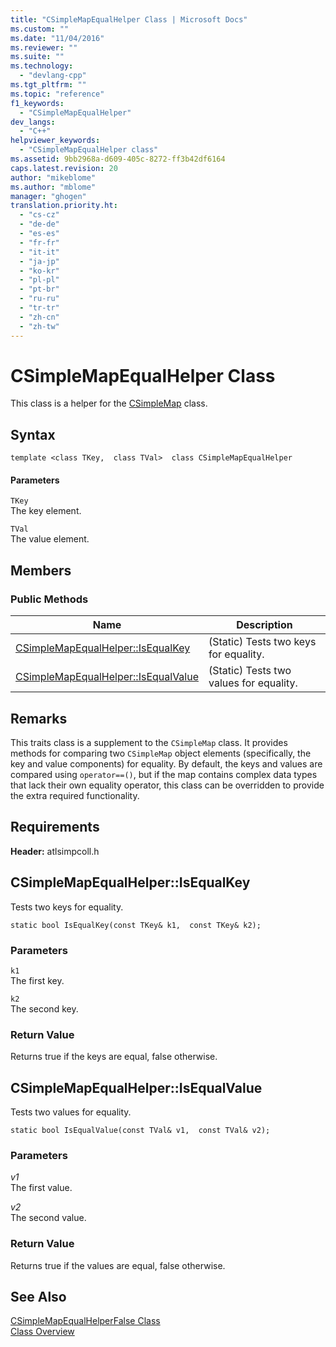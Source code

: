 ```yaml
---
title: "CSimpleMapEqualHelper Class | Microsoft Docs"
ms.custom: ""
ms.date: "11/04/2016"
ms.reviewer: ""
ms.suite: ""
ms.technology: 
  - "devlang-cpp"
ms.tgt_pltfrm: ""
ms.topic: "reference"
f1_keywords: 
  - "CSimpleMapEqualHelper"
dev_langs: 
  - "C++"
helpviewer_keywords: 
  - "CSimpleMapEqualHelper class"
ms.assetid: 9bb2968a-d609-405c-8272-ff3b42df6164
caps.latest.revision: 20
author: "mikeblome"
ms.author: "mblome"
manager: "ghogen"
translation.priority.ht: 
  - "cs-cz"
  - "de-de"
  - "es-es"
  - "fr-fr"
  - "it-it"
  - "ja-jp"
  - "ko-kr"
  - "pl-pl"
  - "pt-br"
  - "ru-ru"
  - "tr-tr"
  - "zh-cn"
  - "zh-tw"
---
```

# CSimpleMapEqualHelper Class
This class is a helper for the [CSimpleMap](../../atl/reference/csimplemap-class.md) class.  
  
## Syntax  
  
```
template <class TKey,  class TVal>  class CSimpleMapEqualHelper
```  
  
#### Parameters  
 `TKey`  
 The key element.  
  
 `TVal`  
 The value element.  
  
## Members  
  
### Public Methods  
  
|Name|Description|  
|----------|-----------------|  
|[CSimpleMapEqualHelper::IsEqualKey](#csimplemapequalhelper__isequalkey)|(Static) Tests two keys for equality.|  
|[CSimpleMapEqualHelper::IsEqualValue](#csimplemapequalhelper__isequalvalue)|(Static) Tests two values for equality.|  
  
## Remarks  
 This traits class is a supplement to the `CSimpleMap` class. It provides methods for comparing two `CSimpleMap` object elements (specifically, the key and value components) for equality. By default, the keys and values are compared using `operator==()`, but if the map contains complex data types that lack their own equality operator, this class can be overridden to provide the extra required functionality.  
  
## Requirements  
 **Header:** atlsimpcoll.h  
  
##  <a name="csimplemapequalhelper__isequalkey"></a>  CSimpleMapEqualHelper::IsEqualKey  
 Tests two keys for equality.  
  
```
static bool IsEqualKey(const TKey& k1,  const TKey& k2);
```  
  
### Parameters  
 `k1`  
 The first key.  
  
 `k2`  
 The second key.  
  
### Return Value  
 Returns true if the keys are equal, false otherwise.  
  
##  <a name="csimplemapequalhelper__isequalvalue"></a>  CSimpleMapEqualHelper::IsEqualValue  
 Tests two values for equality.  
  
```
static bool IsEqualValue(const TVal& v1,  const TVal& v2);
```  
  
### Parameters  
 *v1*  
 The first value.  
  
 *v2*  
 The second value.  
  
### Return Value  
 Returns true if the values are equal, false otherwise.  
  
## See Also  
 [CSimpleMapEqualHelperFalse Class](../../atl/reference/csimplemapequalhelperfalse-class.md)   
 [Class Overview](../../atl/atl-class-overview.md)
